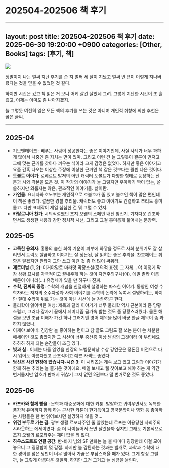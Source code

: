 202504-202506 책 후기
==================

---
layout: post
title: 202504-202506 책 후기
date: 2025-06-30 19:20:00 +0900
categories: [Other, Books]
tags: [후기, 책]
---

![](https://cojette.wordpress.com/wp-content/uploads/2025/06/image.png)

정말이지 나는 벌써 지난 후기를 쓴 지 벌써 세 달이 지났고 벌써 반 년이 이렇게 지나버렸다는 것을 믿을 수 없었던 것 같다.

하지만 시간은 갔고 책 읽은 거 보니 어케 살긴 살았네 그려. 그렇게 지난한 시간이 또 흘렀고, 이제는 아마도 좀 나아지겠지. 

늘 그렇듯 여전히 읽은 모든 책의 후기를 쓰는 것은 아니며 개인적 취향에 의한 추천은 굵은 글씨.

---

## 2025-04

-   기브앤테이크 : 베푸는 사람이 성공한다는 좋은 이야기인데, 사실 사례가 너무 과하게 많아서 나중엔 좀 지치는 면이 있따. 그리고 이런 건 늘 그렇듯이 결론이 먼저고 그에 맞는 근거를 찾아다 끼우는 식이라 크게 감명은 없었다. 하지만 좋은 이야기고 요즘 간혹 나오는 이상한 주장에 이상한 근거인 책 같은 것보다는 훨씬 나은 것이다.
-   **토볼트 이야기**: 로베르트 발저의 어떤 캐릭터 토볼트가 다양한 형태로 등장하는 산문과 시와 각본을 모은 것. 이 작가의 이야기가 늘 그렇지만 우아하기 짝이 없는, 쓸쓸하지만 외롭지는 않은, 관조적인 이야기들. 삶이란.
-   **가연물**: 요네자와 호노부는 개인적으로 호불호가 좀 있고 불호인 책이 많은 편인데 이 책은 좋았다. 깔끔한 경찰 추리물. 캐릭터도 좋고 이야기도 간결하고 추리도 흥미롭고. 다만 표제작이 제일 심심한 건 뭐 그럴 수 있지.
-   **카탈로니아 찬가**: 시의적절했던 조지 오웰의 스페인 내전 참전기. 기자다운 건조하면서도 생생한 내용과 강한 정치적 시선, 그리고 그걸 흥미롭게 풀어내는 문장력.

## 2025-05

-   **고독한 용의자**: 홍콩의 습한 회색 기운이 피부에 와닿을 정도로 사회 분위기도 잘 살리면서 트릭도 깔끔하고 이야기도 잘 정돈된, 잘 읽히는 좋은 추리물. 찬호께이는 취향은 알겠지만 판타지 그만 쓰고 이런 것 좀 더 많이 써줘라.
-   **제르미날 (1, 2)**: 이거야말로 마라맛 막장소설(중의적 표현) 그 자체... 야 이렇게 막장 상황 묘사를 자극적이고 끝내주게 하는 것이 자연주의구나(야). 에밀 졸라 이름 때문이 아니라(...) 유명세가 있을 만 하구나 진짜.
-   **수학, 진짜의 증명**: 수학의 개념을 친절하게 설명하는 따스한 이야기. 동양인 여성 수학자라는 저자의 소수자성과 사회 이야기를 수학의 논리에 녹여서 설명하려는, 하지만 절대 수학이 뒤로 가는 것이 아닌 시선에 늘 감탄하곤 한다.
-   물리학이 잃어버린 여성: 제목과 달리 이야기가 너무 물리학 역사 근본이라 좀 당황스럽고, 그러다 갑자기 끝에서 페미니즘 급가속 밟는 것도 좀 당황스러웠다. 물론 해설을 보면 조금 이해가 가긴 하나 그러기엔 영어 제목을 많이 바꾼 한글 제목이 좀 과하지 않았나.
-   이제야 보이네: 김창완 늘 좋아하는 편이고 참 글도 그림도 잘 쓰는 분이 쓴 차분한 에세이인 것도 좋았지만 그 시선이 너무 중산층 이상 남성의 그것이라 아 부럽네요 하하하 하게 되는 순간들이 조금 있다.
-   **빛과 실** : 이제는 다들 읽었을 한강의 노벨문학상 수상 강연문은 정돈된 버전으로 다시 읽어도 아름다웠고 관조적이고 예쁜 사색도 좋았다.
-   **당신은 사건 현장에 있습니다-시즌 3**: 이 시리즈는 계속 보고 있고 그림과 이야기가 함께 하는 추리는 늘 즐거운 것이에요. 메일 보내고 웹 찾아보고 해야 하는 게 약간 번거롭지만 암호가 판쳐서 귀찮기 그지 없던 2권보다 덜 번거로운 것도 좋았다.

## 2025-06

-   **카프카와 함께 빵을** : 문학과 대중문화에 대한 카툰. 발랄하고 귀여우면서도 독특한 풍자적 유머까지 함께 하는 근사한 카툰이 한가득이고 영국문학이나 영화 등 좋아하는 사람들은 한 번 읽어보시면 실망하지 않을 것...
-   **위건 부두로 가는 길:** 광부 생활 르포타주인 줄 알았는데 르포는 이용당한 사회주의 샤라웃하는 에세이였다. 좀 더 나이들어서 쓰면 달랐을까 싶지만 그래도 기본적으로 조지 오웰의 르포타주는 재미 없을 리 없다.
-   **하우스도르프 연결 공간**: 반-바지 님의 SF 만화는 늘 볼 때마다 굉장한데 이걸 모아놓으니 그 굉장함이 몇 갑절. 하지만 늘 감탄하는 것과는 별개로, 과학과 수학에 대한 경이를 넘은 낭만이 너무 많아서 가끔은 부담스러울 때가 있다. 그게 항상 그럴까, 늘 그렇게 아름다운 것일까. 하지만 그건 그거고 늘 심금을 울린다.
